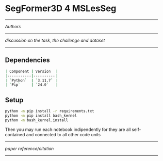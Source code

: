 # SegFormer3D 4 MSLesSeg

---

*Authors*

---

*discussion on the task, the challenge and dataset*

---

## Dependencies

```bash
| Component | Version  |
|-----------|----------|
| `Python`  | `3.11.7` |
| `Pip`     | `24.0`   |
```

## Setup

```bash
python -m pip install -r requirements.txt
python -m pip install bash_kernel
python -m bash_kernel.install
```

Then you may run each notebook indipendently for they are all self-contained and connected to all other code units

---

*paper reference/citation*

---
